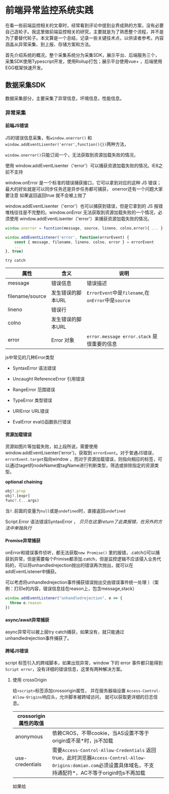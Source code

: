 # 前端异常监控系统实践

在看一些前端监控相关的文章时，经常看到评论中提到业界成熟的方案，没有必要自己造轮子。我这里做前端监控相关的研究，主要就是为了熟悉整个流程，并不是为了要替代轮子。本文算是一个总结，记录一些关键技术点，以供读者参考。内容涵盖从异常采集、到上报、存储方案和方法。

首先介绍系统的概况，整个采集系统分为采集SDK，展示平台、后端服务三个，采集SDK使用Typescript开发，使用Rollup打包；展示平台使用vue+ ，后端使用EGG框架快速开发。

## 数据采集SDK

数据采集部分，主要采集了异常信息，坏境信息，性能信息。

### 异常采集

#### 前端JS错误

JS的错误信息采集，有`window.onerror()` 和`window.addEventLisenter('error',function(){})`两种方法，

`window.onerror()`只能订阅一个，无法获取到资源加载失败的情况，

使用 window.addEventLisenter（'error'）可以捕获资源加载失败的情况。IE8之前不支持

window.onError 是一个标准的错误捕获接口，它可以拿到对应的这种 JS 错误；最大的好处就是可以同步任务还是异步任务都可捕获， onerror还有一个问题大家要注意 如果返回返回true 就不会被上抛了

window.addEventLisenter（'error'）也可以捕获到错误，但是它拿到的 JS 报错堆栈往往是不完整的。window.onError 无法获取到资源加载失败的一个情况，必须使用 window.addEventLisenter（'error'）来捕获资源加载失败的情况。

```javascript
window.onerror = fucntion(message, source, lineno, colno,error){ ... }
```

```javascript
window.addEventListener('error', function(errorEvent) {
    const { message, filename, lineno, colno, error } = errorEvent
    ...
}, true)
```



`try catch`

| 属性            | 含义              | 说明                                               |
| --------------- | ----------------- | -------------------------------------------------- |
| message         | 错误信息          | 错误描述                                           |
| filename/source | 发生错误的脚本URL | `ErrorEvent`中是`filename`,在`onError`中是`source` |
| lineno          | 错误行            |                                                    |
| colno           | 发生错误的脚本URL |                                                    |
| error           | Error 对象        | `error.message error.stack` 是很重要的信息         |

js中常见的几种Error类型

- SyntaxError 语法错误

- Uncaught ReferenceError 引用错误

- RangeError 范围错误

- TypeError 类型错误

* URIError URL错误

* EvalError eval()函数执行错误

#### 资源加载错误

资源如图片等加载失败，如上段所说，需要使用 window.addEventLisenter('error')，获取到 `errorEvent`。对于普通JS错误，`errorEvent.target`指向window ，而对于资源加载错误，则指向相应的标签，可以通过taget的nodeName或tagName进行判断类型，筛选或排除指定的资源类型。

**optional chaining**

```javascript
obj?.prop
obj?.[expr] 
func?.(...args) 
```

当`?.`前面的变量为`null`或是`undefined`时，直接返回`undefined`

Script.Error  语法错误SyntaxError ， *贝贝在这里return了此类报错，在另外的方法中单独执行*

#### Promise异常捕获

onError和错误事件侦听，都无法获取`new Promise()` 里的报错，.catch()可以捕获到异常，但是需要每个Primise都添加.catch，但是监控逻辑不应该侵入业务代码的，可以将unhandledrejection抛出的错误再次抛出，就可以在addEventListener中捕获。

可以考虑将unhandledrejection事件捕获错误抛出交由错误事件统一处理 ）（案例：打印e的内容，错误信息挂在reason上，包含message,stack）

```javascript
window.addEventListener("unhandledrejection", e => {
  throw e.reason
})
```

#### async/await异常捕获

async异常可以被上层try catch捕获，如果没有，就只能通过unhandledrejection事件捕获了。

#### 跨域JS错误

script 标签引入的跨域脚本，如果出现异常，window 下的 error 事件都只能得到 `Script error`，没有详细的错误信息，这里有两种解决方案。

1. 使用 crossOrigin 

   给`<script>`标签添加crossorigin属性， 并在服务器端设置 `Access-Control-Allow-Origins`响应头，允许脚本被跨域访问，
    就可以获取更详细的日志信息。

   | crossorigin属性的取值 |                                                              |      |
   | --------------------- | ------------------------------------------------------------ | ---- |
   | anonymous             | 依赖CROS，不带cookie，当AS设置不等于origin或不是*时，js不加载 |      |
   | use-credentials       | 需要`Access-Control-Allow-Credentials` 返回 true，此时浏览器`Access-Control-Allow-Origins:domian.com`必须设置具体域名，不支持通配符*，AC不等于origin时js不再加载 |      |

    如果给 <script> 标签添加了`crossorigin`属性，但是服务器端没有设置`Access-Control-Allow-Origins`，则会报跨域错误。

2. `try...catch`

   该方案的弊端是需要包裹，只适合于被监控应用使用自定义上报方法主动上报。并且在 `try` 中发生的错误，浏览器不会把错误打在 `console` 里，也不会触发 `error` 事件，需要在 `catch` 里，把错误打在 `console.error` 里面，并手动包装 `ErrorEvent`，丢给 `window` 下的 `error` 事件捕获。


console里触发的异常

浏览器拦截的数据

#### 数据接口异常

数据接口常见异常，一是由于接口不可用导致前端出现问题，二数据字段导致缺失导致出现的JS错误，第二种错误往往可以在`error`中捕获的到，而对于数据接口的状态，基于`XMLHttpRequest`发起的数据请求，可以使用面向切片编程，劫持原型链上的方法，获取`xhr`实例，绑定事件监听。

```js
const orignalEvents = [
    'abort',
    'error',
    'load',
    'timeout',
    'onreadystatechange',
  ]
const method = 'open'
const originalXhrProto = window.XMLHttpRequest.prototype
const original = originalXhrProto[method]
 originalXhrProto[method] = function (...args) {
    // 获取xhr实例  绑定事件
    const xhr = this
    orignalEvents.forEach((eType) => {
      xhr.addEventListener(eType, function (e) {
        // ...
      })
    })
    original.apply(this, args)
  }
```

#### Vue异常

对于Vue中发生的异常，需要利用vue提供的handleError，一旦Vue发生异常都会调用这个方法。

```js
Vue.config.errorHandler = function (err, vm, info) {
  console.log('errorHandle:', err)
}
```

同样我们使用面向切片编程的方式，对`errorHandler`进行劫持。

```js
export function listenVueError(_Vue): void {
  if (!_Vue || !_Vue.config) {
    return
  }
  const oldErrorHandler = _Vue.config.errorHandler
  _Vue.config.errorHandler = function (err, vm, info) {
    console.log(err, vm, info)
    // errorHandler方法自己又报错了生产环境下会使用 console.error 在控制台中输出
    // 继续抛出到控制台
    if (typeof console !== 'undefined' && typeof console.error === 'function') {
      console.error(err)
    }
    eventEmitter.emit(LISTEN_EVENTS.VUE,err)
    if (typeof oldErrorHandler === 'function') {
      oldErrorHandler.call(this, err, vm, info)
    }
  }
}
```

另外还有涉及小程序、`React`、`ReactNative` 、App容器中的一些异常捕获方案，需要在被监控端添加少量代码，使用自定义上报，无法做到零入侵，未在SDK中涉及，不再详细列出。

```javascript
try {
    JSON.stringify(apiData)
} catch (error) {
    console.error(error)
    if (ErrorEvent) {
        window.dispatchEvent(new ErrorEvent('error', { error, message: error.message })) // 这里也会触发window.onerror
    } else {
        window.onerror && window.onerror(null, null, null, null, error)
    }
}
```

贝贝

![image.png](https://cdn.nlark.com/yuque/0/2020/png/146912/1587821458555-eec8bb77-c050-40fa-8d14-fa26625596ae.png)

仍不足，**不能捕获异步代码**的异常。比如 `setTimeout`、`promise`、事件等

防止Script Error总结

通过patch方式 2.客户端所有调用js方法需要做保护  3.客户端也需要添加缓存头

IOS中跨域的异步脚本报错信息在window.onError 中是捕获不到的（解决方案之呢个在异步端代码里手动抛出错误进行捕获）

通过native代码执行的脚本，是无法被捕获的。

| 异常类型           | 同步方法 | 异步方法 | 资源加载 | Promise | async/await |
| ------------------ | -------- | -------- | -------- | ------- | ----------- |
| try/catch          | √        |          |          |         | √           |
| onerror            | √        | √        |          |         |             |
| error事件监听      | √        | √        | √        |         |             |
| unhandledrejection |          |          |          | √       | √           |

### 性能采集

#### performance

性能采集，首先是收集`window.performance.timing`，以下是部分指标的计算。

```js
// 测试输出
function calculateTiming(perf) {
  log('perf', perf)
  log('重定向耗时', perf.redirectEnd - perf.redirectStart)
  log('DNS查询耗时', perf.domainLookupEnd - perf.domainLookupStart)
  log('TCP链接耗时', perf.connectEnd - perf.connectStart)
  log('HTTP请求耗时 ', perf.responseEnd - perf.responseStart)
  log('解析dom树耗时', perf.domComplete - perf.domInteractive)
  log('首包时间（~<白屏时间） ', perf.domLoading - perf.navigationStart)
  log(
    'domready可操作时间',
    perf.domContentLoadedEventEnd - perf.navigationStart
  )
  // 需在onload里调用时，perf.loadEventEnd 未结束时值为0
  log('onload总下载时间', perf.loadEventEnd - perf.navigationStart)
}
```

#### 其他指标

过`performance.getEntries()`，此方法返回 `PerformanceEntry` 对象数组，每个数组成员均是一个`PerformanceResourceTiming`对象。

```
// 取全部
const entries = window.performance.getEntries();
// 取特定
const entries = performance.getEntries({name: "entry_name", entryType: "mark"});
```

![image-20210307215254327](/Users/apsp/Library/Application Support/typora-user-images/image-20210307215254327.png)

**白屏时间(FP)**与**首屏时间(FCP)**

其中name为`first-paint`的对象，`startTime`和`duration`的值，即为白屏时间(FP)，`name`为`first-contentful-paint`，即为**首屏时间(FCP)** ，需要注意的是`PerformancePaintTiming`只支持chrome60、opera47以上版本，还有一些其他的Chrome 官方API指标，可以自行查阅资料。

##### 打点时间

另外通过`performance.mark()`可以自行记录打点时间，例如在`</head>`前自行埋点`performance.mark('first-paint-script’)`，然后在获取`name`属性为`first-paint-script`的`entry`，获取对应的时间，这一时间近似白屏时间。

SDK中可以约定一些常见的性能指标，被监控端选择合适的位置自行埋点，用于补充性能监控数据。

##### 起始时间

因为像腾讯的 Vas sonic，在webview打开的时候就去请求HTML，而不是WebVIew加载好之后再请求。

启动时间： performance.timing.navigationStart || query('_t') ,约定URL中存在 _t 时，作为页面统计起始点时间

#### 图片加载时间

MutationObserver侦听DOM变化，在5秒内到最后一个变化的稳定时间点，作为时间点得到时间点T1，再用ResoucereTiming得到T1时间内加载的所有的图片Img，判断是不是本站（需统计）图片，排除上报gif图片，得到图片资源加载完成时间T2。

`ResoucereTiming`的`entryType`值为`resource`，chrome浏览器中`initiatorType`为 `img`  ，firefox中`initiatorType` 为`other` 。

#### 首次加载或刷新

在收集性能的同时，记录页面是首次刷新还是加载，可利用给window.name属性赋值，在页面刷新时不会重置来判断

如果是单网页应用的首屏时间计算，更精准的时间计算，还需要根据业务需要自行打点记录。

### 坏境信息采集

环境信息主要通过采集UA信息，进行上报，后台通过计算，获取浏览器分布等信息。

```js
export function getEnv(): Ienv {
  if (typeof window === 'undefined') return
  const navigator = window.navigator
  const connection = navigator['connection']
  const envData = {
    userAgent: navigator.userAgent,
    platform: navigator.platform,
    language: navigator.language,
    url: window.location.href,
    net: connection ? connection.effectiveType : null, // 网络类型
    screenW:window.screen.width,
    screenH:window.screen.height
  }
  return envData
}
```

地域分布首先通过打点服务器获取ip，再通过系统服务端，利用第三方IP解析服务，获取用户地域分布。

### 行为采集

#### 点击输入行为

使用addEventListener全局监听点击事件，将用户行为（click,input）和dom元素相关信息，存入行为栈，当错误发生将错误和行为一并上报。

```js
export function handleBehaviorEvent(
  e: Event | MouseEvent,
  type: LISTEN_EVENTS
): void {
  const target = Array.isArray(e) ? e[0].target : e.target
  //   todo Xpath  outerHTML  offsetX pageX
  const { tagName, className,id ,innerText } = target
  behaviorCache.directPush({
    type,
    data: {
      tagName,
      className,
      id,
      innerText:innerText.substr(0,10),
      xpath : xpath(target), // 可选
      name : target.name || target.src || target.href 
    },
  })
}
```

#### 发送请求行为（浏览器行为）

参考异常采集，数据异常一段中，收集请求相关数据。

#### 页面跳转（浏览器行为）

页面跳转通过监听`hashchange`和`history.pushState` 和`history.replaceState`实现。需要注意的是，带hash的页面加载，会同时触发popstate

```js
let oldURL =  window.location.href
/**
 * historychange
 * 带hash的页面加载会触发popstate
 * 带hash回车 不管开始有没有hash 会触发俩事件
 * chrome 火狐 浏览器前进，从无到有hash，同时触发hashchange，从有到无不触发
 * chrome 火狐 浏览器后退，从无hash到有不触发，从有到无，同时触发hashchange
 *
 * @export
 * @param {PopStateEvent} e
 * @param {LISTEN_EVENTS} type
 */
export function handleHistoryChange(
  e: PopStateEvent,
  type: LISTEN_EVENTS
): void {
  const oldHash = getHash(oldURL)
  const newURL = (e.target as Window).location.href
  const newHash = (e.target as Window).location.hash
  // 缓存旧url用于数据处理
  const tempOldURL = oldURL
  oldURL = newURL // 更新URL
  if (oldHash || newHash) {
    // 这种情况,交由hashchange处理
    return
  }
  behaviorCache.directPush({
    type,
    data: {
      oldURL:tempOldURL,
      newURL,
    },
  })
}

export function handleHashChange(
  e: HashChangeEvent,
  type: LISTEN_EVENTS
): void {
  const {oldURL, newURL } = e
  behaviorCache.directPush({
    type,
    data: {
      newURL,
      oldURL,
    },
  })
}
```



#### 控制台打印

可以通过改写console对象的info、warn、error 方法进行记录。

——————

#### 在线时长

问题：用户停留时间过长，数据失真，解决办法：去掉特别高的，算平均数；用中位数，设置置信区间，拍续较高的数据（政采）

来源分布

页面跳转 SPA/MPA页面跳转，APP/小程序页面的切换

spm结构

https://www.yuque.com/zaotalk/posts/zcllhg#7

模块/按钮 点击率

访问量

用户页面操作： 点击 滑动 复制等;

#### 政采云

在项目编译的时候，植入项目ID，挂载页面的head部分，进入页面的时候根据页面路径，自动生成页面ID，挂载在body上，最后在用户将进入页面和离开页面的时候，数据采集的SDK能自动拿到项目ID，页面ID,去定位一个唯一的页面，做到自动化的上报进入和离开的事件。

触发点击事件的DOM点，称之为坑位，坑位的外层包裹的DOM节点称之为区块。需要以代码侵入的方式，使用工具协助挂载。

事件拦截 url拼接各种id跳转

### 主动上报

业务前端只负责埋点，实行统一的采集方案。

## 日志上报

### 上报方式

日志上报采用new Image请求nginx服务器上1像素gif图片的方式，将日志数据转化为字符串格式，附在图片的src之后，这样便解决了上报跨域的问题。之所以使用1px的gif图片，是因为同为1px的图片，gif格式的数据量最小。

```js
export function imgLoadPromise(url: string): Promise<Event> {
  return new Promise((resolve, reject) => {
    const img = new Image()
    img.onload = (res) => {
      resolve(res)
    }
    img.onerror = (err) => {
       reject(err) //  防止上报地址错误造成死循环
    }
    img.src = url
  })
}
```

#### 上报数据

##### 错误信息

| 属性名称        | 含义                  | 类型   |
| --------------- | --------------------- | ------ |
| message         | 错误信息              | String |
| filename/source | 异常的资源URL或文件名 | String |
| lineno          | 异常行号              | Number |
| colno           | 异常列号              | Number |
| error           | 错误对象              | Object |
| error.message   | 错误信息              | String |
| err.stack       | 错误信息              | String |

将错误信息和其他信息等，存入一个JSON对象。

```js
// 上传的数据  尽量简化字符
const logData = {
  appkey: '',
  vv: '', // 应用版本
  uuid: '', // 设备id
  uid: '', // 用户id
  sid: '', // session id
  ua: '', // userAgent
  url: '', // 页面url
  title: '', //  字符串超长优先省略该项
  type: '', // 日志类型  错误 性能 行为
  ext: {}, // 扩展参数
  bh: {}, // 行为数据
  env: {}, // 环境信息
  perf: {}, // 性能数据
  errType: '', // 宽范围的错误类型，可以使用数字标识，只区分 jsError resourceError httpErr
  error: {
    // js错误对应
    type: '', // js错误类型 ，如果堆栈中存在可以去掉
    msg: '',
    source: '',
    lineno: 0,
    colno: 0,
    stack: '',
    // 资源错误
    outerHTML: '<img src="test.jpg">', // target.outerHTML
    src: 'https://www.test.com/test.jpg', // target.src  currentSrc
    tagName: 'IMG', // target.nodeName tagName 'IMG'
    id: '', //  target.id
    className: '', // target.className
    name: 'jpg', //  target.name
    // "XPath": "/html/body/img[1]",
    //       "selector": "HTML > BODY:nth-child(2) > IMG:nth-child(2)",
    //       "status": 404,
    //       "statusText": "Not Found"
  }, // 错误数据
  time: '', // 上传时间，错误捕获时间
}
```

将JSON对象转换为paramsString

#### SDK配置

```js
export let defaultConfig: AppConfig = {
  // 基础数据
  version: '', // 所监控应用版本
  appkey: '', // 应用id，来自平台
  reportUrl: '', // 图片上报地址 1像素gif，可跨域，末尾不带&
  uuid: '', // 设备唯一id 默认自动生成
  uid: '', // 用户id
  sid: '', // session id
  ext: '', // 扩展参数，JSON.stringify()
  // 设置相关
  isTest: false, // 是否为测试数据，测试数据
  autoReport: true, // 是否开启自动上报，默认为true
  rate: 1, // 抽样率(0~1) 默认为1
  // delay: 0, // 延时上报 时间为毫秒
  // submit: null, // 自定义上报方式
  repeat: 20, // 同一错误上报次数
  error: true, // 是否上报js错误，默认为true
  // 配置错误监控详细信息，仅在开启js上报时有效
  errorConfig: {
    errorJS: true, // 大类 js运行错误
    errorResource: true, // 大类 资源加载错误
    // 以下细分 仅在资源加载错误为true时有效
    // errorScript: true, // js脚本加载错误
    // errorImage: true, // 图片加载错误
    // errorCSS: true, // 样式文件加载错误
    // errorAudio: true, // 音频加载错误
    // errorVideo: true, // 视频加载错误
    // 以上仅在资源加载错误为true时有效
    errorAjax: true, // 大类 ajax请求错误
    errorSocket: true, // socket 连接错误
    errorVue: true, // Vue运行报错
    errorTry: true, // try未catch报错
  },
  // 忽略某种错误
  ignore: {
    ignoreErrors: [], // 忽略某种错误，对照error stack，支持Regexp和Function
    ignoreUrls: [], // 忽略某页面url或文件url或接口报错，支持单条或数组
  },
  behavior: true, // 是否监控用户行为，默认为true, 可为json
  performance: true, // 是否监控页面性能，默认为true, 可配置为json
}
```

SDK初始化

```js
 var dm = new Monitor({
      version: '1.0.0', // 所监控应用版本
      appkey: '4749fb30-3562-11eb-bf47-5d73b473057a', // 应用id，来自平台
      reportUrl: 'http://118.190.***.***:8091/track.gif',
      isTest: true,
      uuid: '', // 设备唯一id 默认自动生成
      uid: localStorage.getItem('uid') ? localStorage.getItem('uid') : ('user_' + Date.now())
    }
  )
```



#### 性能优化

初始化内联SDK，加载主体SDK（两次重试），

预上报池，数据预处理，合并上报

##### 并发控制

上报尽量不影响业务主体请求，将上报信息推入上报队列，控制上传的并发。

##### requestIdleCallback

`requestIdleCallback`可以检测浏览器的空闲状态，可以在空闲时发送业务请求。

##### 上报信息丢失处理

浏览器关闭，没有发送的丢失，在windows里面发一个同步的XHR请求，移动端无效，移动端关闭页面需要联合客户端一起处理。上报失败存到indexDB，作为本地日志，等到用户下一次进入的时候，再一并上报，或者服务器下指令，主动上传日志。

##### 服务端

服务端直接返回204，提高速度。

##### 重复上报次数限制

利用错误信息的路径，行号等信息，排除同一种错误的不同特性信息，不同系统版本的差异信息，校验md5是否一样，同类型错误数量大于N条（可配置）不再上传。后续可只记录错误出现的次数，更新错误最后出现的时间。

##### 采样率

在初始化SDK时，设置采样率，在上传时按采样率`const randomIgnore = Math.random() >= (config.rate || 1)`采样入库。

##### navigator.sendBeacon()   

`navigator.sendBeacon()` 方法可用于通过HTTP将少量数据异步传输到Web服务器。sendBeacon 带FromData，优先级变高会影响业务

采集端 接入层 NGINX 处理层：Node  Kafka 离线任务   DB：mongoDB MySQL   管理端Admin

参考宋小菜  ES方案，kafka，kafka替代方案Redis/RabbitMQ

ES：获取数据 数据预处理 数据聚合

两种削峰机制：每分钟数据获取上线10000条，超过就采样入库



预处理

webviewSDKScriptError   提取有用信息，删除无用信息，

数据聚合 

优化存储空间，优化查询性能，从多个维度来做决，业务名，错误类型；错误信息，md5是否一样（排除同一种错误的不同特性信息，不同系统版本的差异信息），统一错误合并（记录最早的时间，最后的时间，次数

清洗过程监控 数据量和耗时，忽略的数据，每分钟拉取数据量

### 上报工程

#### nginx配置

修改nginx配置文件http块中的log_format为json格式。

```shell
 # 对日志格式化成json
    log_format json '{"@timestamp":"$time_iso8601",'
                    '"@version":1,'
                    '"host":"$server_addr",'
                    '"client":"$remote_addr",'
                    '"size":$body_bytes_sent,'
                    '"responsetime":$request_time,'
                    '"domain":"$host",'
                    '"url":"$uri",'
                    '"status":"$status"}';
```

日志中记录ip/time/referer/UA等。

#### 读取nginx日志入库

#### Filebeat

Filebeat是本地文件的日志数据采集器，可监控日志目录或特定日志文件（tail file），并将它们转发给Elasticsearch或Logstatsh进行索引、kafka等，Filebeat可以一次读取某个文件夹下的所有后缀名为log的文件，也可以读取指定的某一个后缀名为log的文件。

filebeat.yml文件配置，`paths：`指定要监控的日志，filebeat收集日志后发往logstash，配置如下：

```shell
filebeat:
  prospectors:
    - input_type: log
      paths:  # 这里是容器内的path  和nginx的log挂载同一目录
          - /tmp/access.log
      tags: ["nginx-access"]
  registry_file: /usr/share/filebeat/data/registry/registry  # 这个文件记录日志读取的位置，如果容器重启，可以从记录的位置开始取日志

output:
  logstash:  
    hosts: ["logstash:5044"] 
```

如果是海量数据，可以选择推到Kafka，而不是直接推到Logstatsh。

#### Logstatsh

可以设置对日志进行过滤。

```shell
input {
  beats {
    port => 5044
    codec => json
    client_inactivity_timeout => 36000
  }
}
filter {

if 'nginx-access' in [tags]{

  grok {
        match =>{ 
          "message" => "^%{IPV4:remote_addr} \[%{HTTPDATE:timestamp}\] \"%{WORD:verb} %{DATA:request} HTTP/%{NUMBER:httpversion}\" %{INT:status} %{INT:body_bytes_sent} \"%{NOTSPACE:http_referer}\" %{NUMBER:request_time} \"%{IPV4:upstream_addr}:%{POSINT:upstream_port}\" %{NUMBER:upstream_response_time} \"%{DATA:http_user_agent}\" \"%{NOTSPACE:http_x_forwarded_for}\""
          }
        remove_field => ["message"]   
    }
	
}
      
}
output {
  elasticsearch {
    hosts => ["elasticsearch:9200"] #  elasticsearch docker
    index => "wwfmac-nginx"
  }
}
```

##### ElasticSearch

将Logstash消费的数据推送到ElasticSearch

```javascript

```



## egg

后台服务使用egg开发，首先定时从ElasticSearch获取原始日志数据，存储到MySQL数据库。再利用定时任务，按照不同的时间周期，对入库的数据进行计算存储。

egg读取ElasticSearch，安装 `egg-es` 依赖

```js
// config.js 配置
 exports.elasticsearch = {
    host: 'http://118.190.245.148:9200',
    apiVersion: '7.x'
  };
```

```js
// pulgin.js 中配置
exports.elasticsearch = {
  enable: true,
  package: 'egg-es', 
};
```

```js
  async queryES(query = { match_all: {} }) {
    // 相关文档：https://www.elastic.co/guide/en/elasticsearch/client/javascript-api/7.x/search_examples.html
    // const ctx = this.ctx
    let result = await this.app.elasticsearch.search({
      index: ES_INDEX, // es索引
      size: 200,
      sort: ['@timestamp:asc'], //按时间戳降序排序 
      body: {
        query: query
        //   match: {
        //   }
      }
    });
    const arr = result.hits.hits;
    return arr;
  }
}
```



### 使用file

eggjs  编写上传入口   

使用log4js 或存入本地日志文件

方案二   logserve 服务器

## 数据架构 清洗

采集端 接入层 NGINX 处理层：Node  Kafka 离线任务   DB：mongoDB MySQL   管理端Admin

参考宋小菜  ES方案，kafka，kafka替代方案Redis/RabbitMQ

ES：获取数据 数据预处理 数据聚合

两种削峰机制：每分钟数据获取上线10000条，超过就采样入库



同一终端同类型错误数量大于200条（可配置），只取200条，或者只统计数量，预先处理最新的错误

预处理

webviewSDKScriptError   提取有用信息，删除无用信息，

数据聚合 

优化存储空间，优化查询性能，从多个维度来做决，业务名，错误类型；错误信息，md5是否一样（排除同一种错误的不同特性信息，不同系统版本的差异信息），统一错误合并（记录最早的时间，最后的时间，次数

清洗过程监控 数据量和耗时，忽略的数据，每分钟拉取数据量

## 数据分析



数据提取阿里云的LOG Service，他能够提供给日志的实时消费接口，查询手段丰富，能够添加索引。

### 异常分析

stack 信息里得出原因，错误行方法名，层层调用的方法名和文件行数

堆栈信息，第一行第一列，浏览器的匿名函数(即 anonymous)中执行的代码，类似直接打在 console 中的代码，或者通过 `eval` 等函数运行的代码

UA用来区分页面所在的坏境

#### sourceMap

webPack插件实现SourceMap上传，创建上传插件，加载上传插件，添加读取sourceMap读取逻辑

实现http上传，到监控服务器，服务器端添加上传接口

解析ErrorStack   单独创建一个用以解析的js，并且船舰测试文件。

##### 反序列Error对象

创建一个新的Error对象，将错误栈设置到Error中，然后利用error-stack-parse这个库来转化为stackFrame

##### 解析ErrorStack

##### 将源码位置记入日志

将错误代码中的代码位置转换为源码位置

辅助错误分析

记录前端额Ajax请求，点击事件，以及控制台错误日志，当发生错误是，会把这些行为日志和错误日志关联起来，以更好的分析错误的原因。

客户端建立行为日志链路，启动，页面跳转，网络坏境变化，错误请求,uuid生成链路id

### 问题定位

#### 优秀实践

##### sourceMap映射

手动映射  ：生成结果不稳定，本地生成的和线上版本不一致。 SourceMap生成慢，浪费时间；SourceMap的检索和管理；不便于分享；无法与其他辅助信息结合

##### 自动构建

开启SourceMap的问题，构建耗时长，影响构建效率；容易出现构建异常，影响发布。

SourceMap异步生成

在不同的机器上进行构建，需要锁定依赖树，防止依赖不一致导致的构建产物不一致。

保存到只有内网能访问的vpn上，便于监控平台获取。

##### 堆栈上报优化（这种方案在上报的时候优化，还可以在从logService/redis数据清洗的时候优化）

堆栈文本量大，重复上报无意义，使用堆栈压缩，防止重复。

堆栈压缩：URL替换成标识符

防止重复：堆栈归一，指纹提取，生成id

（SDK是否开启堆栈压缩，默认为true，用于在不同的地方处理数据）

是否已有探测，普通量级接口探测，大量级服务端接收到某个堆栈后，往CDN发送一个带有堆栈ID的空文件。

##### 平台映射

npm上的source-map

##### 数据分析

借助坏境信息分析错误

##### 关注操作

相对于录屏的复杂难度，可以记录错误前的剂不操作，有埋点系统的，可以将错误和埋点数据关联起来。

关注变更

代码发版 依赖的App发版 依赖版本更新

#### 钉钉

应用名 和 应用版本

长尾错误，错误以及修改了，但用户没有更新（离线包情况）

支持短时关闭，和错误过滤（过滤要在上报层，清洗层，干掉？！）白名单过滤，黑名单过滤

日志双写，一路拿去做存储，一路拿去做报警  过滤jsbdrign



## 监控面板系统

### 数据查看

实时PV/UV查看

实时错误查看

贝贝----

监控平台可视化    

三块需求， 趋势包含全部错误趋势和聚合后的错误趋势

| 错误列表 | 可检索   | 可拍续   | 错误信息 |        |
| -------- | -------- | -------- | -------- | ------ |
| 错误详情 | 错误堆栈 | 用户行为 | 特征信息 | 可检索 |
| 趋势     | 错误趋势 | 事件趋势 |          |        |

页面规划

| 错误列表页 | 错误趋势                              | 检索区域 （多条件检索） | 错误列表（各维度拍续：错误数，错误用户数，时间排序，24小时内新增错误按时间排序） |          |                                             |
| ---------- | ------------------------------------- | ----------------------- | ------------------------------------------------------------ | -------- | ------------------------------------------- |
| 错误详情页 | 检索区域（时间 版本等简单的检索条件） | 事件趋势                | 事件信息                                                     | 特征信息 | 事件列表 聚合错误后错误的每一个具体错误事件 |

上报事件与发生时间的取舍，以及使用各种方案的解决办法；

清洗任务较慢，可能影响告警，导致达不到阈值。可以先获取到原始错误数量，先告警，再不全清洗后的错误信息。

#### 报警系统

（宋小菜） https://www.yuque.com/zaotalk/posts/rib0iz#vd70O

报警任务查看和编辑，设置几分钟内不再报警

issu处理 

列表

详情

更新日志

错误处理记录

统一错误结构的错误信息，然后据此判断和归类错误，

JS错误参考字段包括

- 错误类型：TypeError SyntaxError等；
- ErrorMessage：即错误信息
- 触发函数 onerror/unhandledrejection
- 堆栈信息

**错误采集附带坏境信息，错误列表显示坏境信息** ——贝贝

连续M分钟，每分钟错误量大于等于N，（M、N可配置）满足条件

自定义告警方式可拓展，钉钉，邮箱（普通告警），电话，短信，webhook，

标题：告警来源+错误灯即+业务

内容：错误描述+影响多少用户

**雨燕**

报错信息中包含上报数和影响用户数，异常信息可以添加到忽略和关注列表，忽略的异常不会再计入累计数据。

错误详情： 页面 URL  操作系统 终端设备 浏览器 容器版本 离线包版本 区域

报警规则列表   报警规则设置

系统报警  默认提供的报警，常用于新报错

智能报警 :算法智能探测异常突然升高

规则报警：用户自己设置的规则报警，比如监控某个页面， 报警对象（监控项，条件 》= all）触发条件： 报警灯即（告警，普通邮件，高级钉钉电话），静默期

点开报警规则，看到报警记录，具体报错数，报错前的异常趋势

## 性能优化

警报系统



日志数据定期清除，或存储至OSS，定时任务筛选数据存储到数据库中，过期的日志不再提供查询

上报降级方案，当数据井喷，前端自动调整采样率，后端自动放弃一些数据

**ElasticSearch**

## 参考资料

腾讯aegis https://mp.weixin.qq.com/s/aqO55IyVCZzh9yhKuOKSCQ

开课吧老师 https://juejin.im/post/5e8ec2cf518825739208e249

JS错误处理和函数调用栈堆栈追踪  https://github.com/dwqs/blog/issues/49  console.trace()

开源框架

Fundebug 免费付费版，不支持Weex

Sentry 不支持Weex 小程序，稳定性不好

Bugly 仅仅支持Android和iOS，以及一些游戏框架（Cocos2d Unity3D），不支持扩展，Weex仅有简单信息

FrontJS 仅支持Web端和小程序，每分钟事件受限（高级版），告警通知受限，不支持拓展

Fee 开源

badjs 开源

bugsnag



宋小菜



![image.png](https://cdn.nlark.com/yuque/0/2020/png/88660/1587822119486-acd2c6a2-39ea-432c-8dea-96f0965cf5d5.png?x-oss-process=image%2Fresize%2Cw_1492)

![image.png](https://cdn.nlark.com/yuque/0/2020/png/88660/1587826888446-43ef6c20-ca4d-4ea1-a563-6a46094f35f8.png?x-oss-process=image%2Fresize%2Cw_1492)



贝贝  https://www.yuque.com/zaotalk/posts/mxx4cb

![image-20200620173632990](C:\Users\ding\AppData\Roaming\Typora\typora-user-images\image-20200620173632990.png)

node端SDK

雨燕

自动脚本接入  自动判断问题的严重程度  更智能的警报，减少误报率。异常自愈

钉钉

dunfire

iTrace UC出品 阿里内部

### badjs-report


